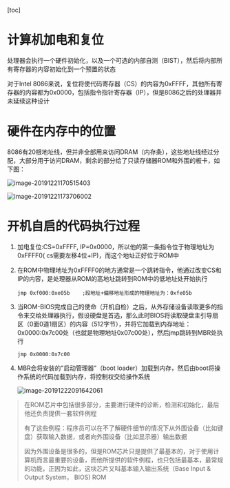 [toc]

# 计算机加电和复位

处理器会执行一个硬件初始化，以及一个可选的内部自测（BIST），然后将内部所有寄存器的内容初始化到一个预置的状态

对于Intel 8086来说，复位将使代码寄存器（CS）的内容为0xFFFF，其他所有寄存器的内容都为0x0000，包括指令指针寄存器（IP），但是8086之后的处理器并未延续这种设计



# 硬件在内存中的位置

8086有20根地址线，但并非全部用来访问DRAM（内存条），这些地址线经过分配，大部分用于访问DRAM，剩余的部分给了只读存储器ROM和外围的板卡，如下图：

![image-20191221170515403](/Users/chenyansong/Documents/note/images/linux/tixijiegou/image-20191221170515403.png)



![image-20191221173706002](/Users/chenyansong/Documents/note/images/linux/tixijiegou/image-20191221173706002.png)

# 开机自启的代码执行过程

1. 加电复位:CS=0xFFFF, IP=0x0000，所以他的第一条指令位于物理地址为0xFFFF0( cs需要左移4位+IP)，而这个地址正好位于ROM中

2. 在ROM中物理地址为0xFFFF0的地方通常是一个跳转指令，他通过改变CS和IP的内容，是处理器从ROM的高地址跳转到ROM中的低地址处开始执行

   ```assembly
   jmp 0xf000:0xe05b 	;段地址+偏移地址形成的物理地址为：0xfe05b
   ```
   
3. 当ROM-BIOS完成自己的使命（开机自检）之后，从外存储设备读取更多的指令来交给处理器执行，假设硬盘是首选，那么此时BIOS将读取硬盘主引导扇区（0面0道1扇区）的内容（512字节），并将它加载到内存地址：0x0000:0x7c00处（也就是物理地址0x07c00处），然后jmp跳转到MBR处执行
  
   ```assembly
   jmp 0x0000:0x7c00
   ```
   
4. MBR会将安装的"启动管理器"（boot loader）加载到内存，然后由boot将操作系统的代码加载到内存，将控制权交给操作系统
  

   ![image-20191222091642061](/Users/chenyansong/Documents/note/images/linux/tixijiegou/image-20191222091642061.png)





> 在ROM芯片中包括很多部分，主要进行硬件的诊断，检测和初始化，最后他还负责提供一套软件例程
>
> 有了这些例程：程序员可以在不了解硬件细节的情况下从外围设备（比如键盘）获取输入数据，或者向外围设备（比如显示器）输出数据
>
> 因为外围设备是很多的，但是ROM芯片只是提供了最基本的，对于使用计算机而言最重要的设备，而他所提供的软件例程，也只包括最基本，最常规的功能，正因为如此，这块芯片又叫基本输入输出系统（Base Input & Output System， BIOS) ROM